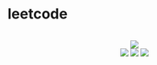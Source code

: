 # leetcode

<div align="center">
<br/>
<img src="https://img.shields.io/badge/Solved-466/3086%20=%2015%25-blue.svg?style=flat-square" />
<br/>
<img src="https://img.shields.io/badge/Easy-210/782-5CB85D.svg?style=flat-square" />
<img src="https://img.shields.io/badge/Medium-199/1619-F0AE4E.svg?style=flat-square" />
<img src="https://img.shields.io/badge/Hard-57/685-D95450.svg?style=flat-square" />
</div>